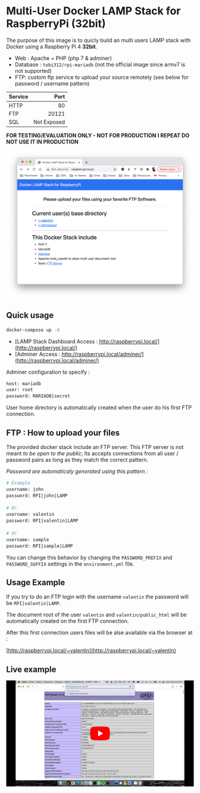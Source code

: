 # Multi-User Docker LAMP Stack for RaspberryPi (32bit)

The purpose of this image is to quicly build an multi users LAMP stack with Docker using a Raspberry Pi 4 **32bit**.

- Web : Apache + PHP (php 7 & adminer)
- Database : `tobi312/rpi-mariadb` (not the official image since armv7 is not supported)
- FTP: custom ftp service to upload your source remotely (see below for password / username pattern)

| Service |        Port |
| ------- | ----------: |
| HTTP    |          80 |
| FTP     |       20121 |
| SQL     | Not Exposed |

**FOR TESTING/EVALUATION ONLY - NOT FOR PRODUCTION**
**I REPEAT DO NOT USE IT IN PRODUCTION**

![Home Example](./home.png)

## Quick usage

```sh
docker-compose up -d
```

- [LAMP Stack Dashboard Access : http://raspberrypi.local/](http://raspberrypi.local/)
- [Adminer Access : http://raspberrypi.local/adminer/](http://raspberrypi.local/adminer/)

Adminer configuration to specify :

```sh
host: mariadb
user: root
password: MARIADB|secret
```

User home directory is automatically created when the user do his first FTP connection.

## FTP : How to upload your files

The provided docker stack include an FTP server. This FTP server is not meant _to be open to the public_; Its accepts connections from all user / password pairs as long as they match the correct pattern.

_Password are automaticaly generated using this pattern :_

```sh
# Example
username: john
password: RPI|john|LAMP

# Or
username: valentin
password: RPI|valentin|LAMP

# Or
username: sample
password: RPI|sample|LAMP
```

You can change this behavior by changing the `PASSWORD_PREFIX` and `PASSWORD_SUFFIX` settings in the `environment.yml` file.

## Usage Example

If you try to do an FTP login with the username `valentin` the password will be `RPI|valentin|LAMP`.

The document root of the user `valentin` and `valentin/public_html` will be automatically created on the first FTP connection.

After this first connection users files will be alse available via the browser at :

[http://raspberrypi.local/~valentin](http://raspberrypi.local/~valentin)

## Live example

[![Démo vidéo](./preview.jpg)](https://www.youtube.com/watch?v=y7HzFidjKjs)
